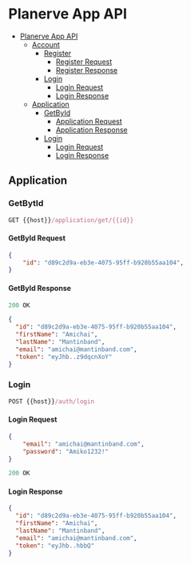 # Planerve App API

- [Planerve App API](#planerve-app-api)
  - [Account](#account)
    - [Register](#register)
      - [Register Request](#register-request)
      - [Register Response](#register-response)
    - [Login](#login)
      - [Login Request](#login-request)
      - [Login Response](#login-response)
  - [Application](#application)
    - [GetById](#getbyid)
      - [Application Request](#application-request)
      - [Application Response](#application-response)
    - [Login](#login)
      - [Login Request](#login-request)
      - [Login Response](#login-response)


## Application

### GetBytId

```js
GET {{host}}/application/get/{{id}}
```


#### GetById Request

```json
{
    "id": "d89c2d9a-eb3e-4075-95ff-b920b55aa104",
}
```

#### GetById Response

```js
200 OK
```

```json
{
  "id": "d89c2d9a-eb3e-4075-95ff-b920b55aa104",
  "firstName": "Amichai",
  "lastName": "Mantinband",
  "email": "amichai@mantinband.com",
  "token": "eyJhb..z9dqcnXoY"
}
```

### Login

```js
POST {{host}}/auth/login
```

#### Login Request

```json
{
    "email": "amichai@mantinband.com",
    "password": "Amiko1232!"
}
```

```js
200 OK
```

#### Login Response

```json
{
  "id": "d89c2d9a-eb3e-4075-95ff-b920b55aa104",
  "firstName": "Amichai",
  "lastName": "Mantinband",
  "email": "amichai@mantinband.com",
  "token": "eyJhb..hbbQ"
}
```